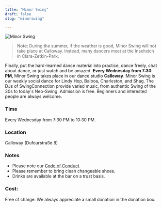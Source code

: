 ```yaml
---
title: "Minor Swing"
draft: false
slug: "minorswing"

---
```


![Minor Swing](../../slider_minor_swing.png)

> Note: During the summer, if the weather is good, Minor Swing will not take place at Calloway. Instead, many dancers meet at the Inselteich in Clara-Zetkin-Park.

Finally, put the hard-learned dance material into practice, dance freely, chat about dance, or just watch and be amazed. **Every Wednesday from 7:30 PM**, Minor Swing takes place in our dance studio **Calloway**. Minor Swing is our weekly social dance for Lindy Hop, Balboa, Charleston, and Shag. The DJs of SwingConnection provide varied music, from authentic Swing of the 30s to today's Neo-Swing. Admission is free. Beginners and interested people are always welcome.

### Time
Every Wednesday from 7:30 PM to 10:30 PM.

### Location
Calloway (Dufourstraße 8)

### Notes
- Please note our [Code of Conduct](../../Code_of_Conduct_-_Kurse.pdf).
- Please remember to bring clean changeable shoes.
- Drinks are available at the bar on a trust basis.

### Cost:
Free of charge. We always appreciate a small donation in the donation box.

